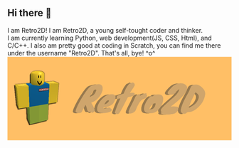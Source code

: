 ## Hi there 👋
I am Retro2D!
I am Retro2D, a young self-tought coder and thinker.  
I am currently learning Python, web development(JS, CSS, Html), and C/C++.
I also am pretty good at coding in Scratch, you can find me there under the username "Retro2D".
That's all, bye! ^o^
![banner](figure3.png "Banner")

<!--
**Retro2D/Retro2D** is a ✨ _special_ ✨ repository because its `README.md` (this file) appears on your GitHub profile.

Here are some ideas to get you started:

- 🔭 I’m currently working on ...
- 🌱 I’m currently learning ...
- 👯 I’m looking to collaborate on ...
- 🤔 I’m looking for help with ...
- 💬 Ask me about ...
- 📫 How to reach me: ...
- 😄 Pronouns: ...
- ⚡ Fun fact: ...
-->
